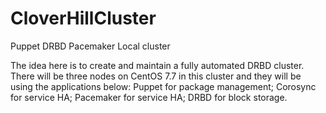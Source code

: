# CloverHillCluster
Puppet DRBD Pacemaker Local cluster

The idea here is to create and maintain a fully automated DRBD cluster.
There will be three nodes on CentOS 7.7 in this cluster and they will be using the applications below:
Puppet for package management;
Corosync for service HA;
Pacemaker for service HA;
DRBD for block storage.

